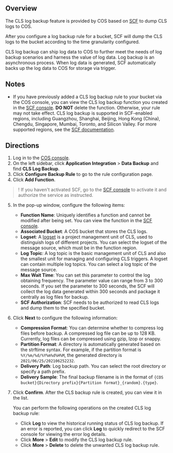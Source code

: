 ## Overview

The CLS log backup feature is provided by COS based on [SCF](https://www.tencentcloud.com/document/product/583) to dump CLS logs to COS.

After you configure a log backup rule for a bucket, SCF will dump the CLS logs to the bucket according to the time granularity configured.

CLS log backup can ship log data to COS to further meet the needs of log backup scenarios and harness the value of log data. Log backup is an asynchronous process. When log data is generated, SCF automatically backs up the log data to COS for storage via trigger.



## Notes

- If you have previously added a CLS log backup rule to your bucket via the COS console, you can view the CLS log backup function you created in the [SCF console](https://console.cloud.tencent.com/scf/list?rid=1&ns=default). **DO NOT** delete the function. Otherwise, your rule may not take effect.
CLS log backup is supported in SCF-enabled regions, including Guangzhou, Shanghai, Beijing, Hong Kong (China), Chengdu, Singapore, Mumbai, Toronto, and Silicon Valley. For more supported regions, see the [SCF documentation](https://www.tencentcloud.com/document/product/583).

## Directions

1. Log in to the [COS console](https://console.cloud.tencent.com/cos5).
2. On the left sidebar, click **Application Integration** > **Data Backup** and find **CLS Log Backup**.
3. Click **Configure Backup Rule** to go to the rule configuration page.
4. Click **Add Function**.
>! If you haven't activated SCF, go to the [SCF console](https://console.cloud.tencent.com/scf) to activate it and authorize the service as instructed.
>
5. In the pop-up window, configure the following items:

	- **Function Name**: Uniquely identifies a function and cannot be modified after being set. You can view the function in the [SCF console](https://console.cloud.tencent.com/scf/list?rid=1&ns=default).
	- **Associated Bucket**: A COS bucket that stores the CLS logs.
	- **Logset**: A [logset](https://intl.cloud.tencent.com/document/product/614/32849) is a project management unit of CLS, used to distinguish logs of different projects. You can select the logset of the message source, which must be in the function region.
	- **Log Topic**: A log topic is the basic management unit of CLS and also the smallest unit for managing and configuring CLS triggers. A logset can contain multiple log topics. You can select a log topic of the message source.
	- **Max Wait Time**: You can set this parameter to control the log obtaining frequency. The parameter value can range from 3 to 300 seconds. If you set the parameter to 300 seconds, the SCF will collect the log data generated within 300 seconds and package it centrally as log files for backup.
	- **SCF Authorization**: SCF needs to be authorized to read CLS logs and dump them to the specified bucket.
6. Click **Next** to configure the following information:

	- **Compression Format**: You can determine whether to compress log files before backup. A compressed log file can be up to 128 KB. Currently, log files can be compressed using gzip, lzop or snappy.
	- **Partition Format**: A directory is automatically generated based on the strftime syntax. For example, if the partition format is `%Y/%m/%d/%Y%m%d%H%M`, the generated directory is `2021/06/25/202106252232`.
	- **Delivery Path**: Log backup path. You can select the root directory or specify a path prefix.
	- **Delivery Sample**: The final backup filename is in the format of `{COS bucket}{Directory prefix}{Partition format}_{random}.{type}`.
7. Click **Confirm**. After the CLS backup rule is created, you can view it in the list.

   You can perform the following operations on the created CLS log backup rule:
	- Click **Log** to view the historical running status of CLS log backup. If an error is reported, you can click **Log** to quickly redirect to the SCF console for viewing the error log details.
	- Click **More** > **Edit** to modify the CLS log backup rule.
	- Click **More** > **Delete** to delete the unwanted CLS log backup rule.
